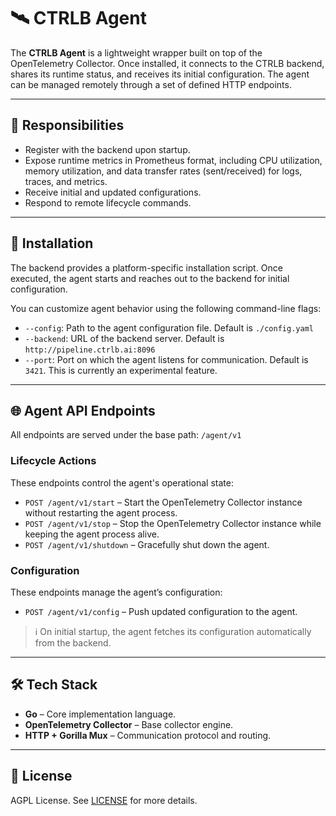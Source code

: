 # 🛰️ CTRLB Agent

The **CTRLB Agent** is a lightweight wrapper built on top of the OpenTelemetry Collector. Once installed, it connects to the CTRLB backend, shares its runtime status, and receives its initial configuration. The agent can be managed remotely through a set of defined HTTP endpoints.

---

## 🔧 Responsibilities

- Register with the backend upon startup.
- Expose runtime metrics in Prometheus format, including CPU utilization, memory utilization, and data transfer rates (sent/received) for logs, traces, and metrics.
- Receive initial and updated configurations.
- Respond to remote lifecycle commands.

---

## 🚀 Installation

The backend provides a platform-specific installation script. Once executed, the agent starts and reaches out to the backend for initial configuration.

You can customize agent behavior using the following command-line flags:

- `--config`: Path to the agent configuration file. Default is `./config.yaml`
- `--backend`: URL of the backend server. Default is `http://pipeline.ctrlb.ai:8096`
- `--port`: Port on which the agent listens for communication. Default is `3421`. This is currently an experimental feature.

---

## 🌐 Agent API Endpoints

All endpoints are served under the base path: `/agent/v1`

### Lifecycle Actions

These endpoints control the agent's operational state:

- `POST /agent/v1/start` – Start the OpenTelemetry Collector instance without restarting the agent process.
- `POST /agent/v1/stop` – Stop the OpenTelemetry Collector instance while keeping the agent process alive.
- `POST /agent/v1/shutdown` – Gracefully shut down the agent.

### Configuration

These endpoints manage the agent’s configuration:

- `POST /agent/v1/config` – Push updated configuration to the agent.

> ℹ️ On initial startup, the agent fetches its configuration automatically from the backend.

---

## 🛠️ Tech Stack

- **Go** – Core implementation language.
- **OpenTelemetry Collector** – Base collector engine.
- **HTTP + Gorilla Mux** – Communication protocol and routing.

---

## 📄 License

AGPL License. See [LICENSE](../LICENSE) for more details.

